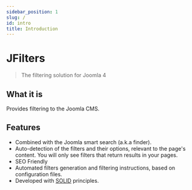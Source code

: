 ```yaml
---
sidebar_position: 1
slug: /
id: intro
title: Introduction
---
```


# JFilters

> The filtering solution for Joomla 4

## What it is

Provides filtering to the Joomla CMS.

## Features
- Combined with the Joomla smart search (a.k.a finder).
- Auto-detection of the filters and their options, relevant to the page's content. You will only see filters that return results in your pages.
- SEO Friendly
- Automated filters generation and filtering instructions, based on configuration files.
- Developed with [SOLID](https://en.wikipedia.org/wiki/SOLID) principles.

